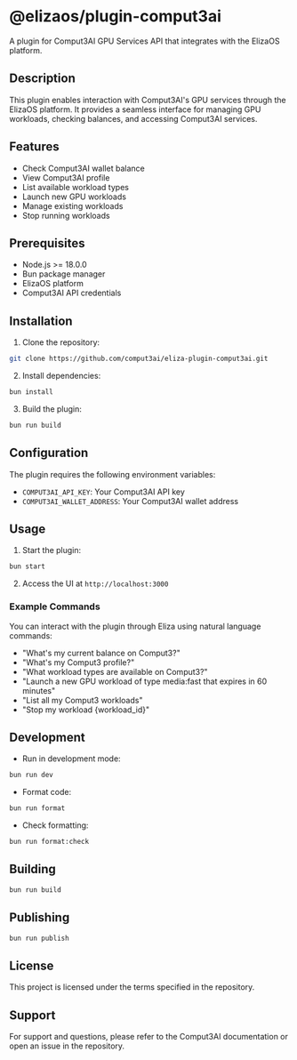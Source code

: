 # @elizaos/plugin-comput3ai

A plugin for Comput3AI GPU Services API that integrates with the ElizaOS platform.

## Description

This plugin enables interaction with Comput3AI's GPU services through the ElizaOS platform. It provides a seamless interface for managing GPU workloads, checking balances, and accessing Comput3AI services.

## Features

- Check Comput3AI wallet balance
- View Comput3AI profile
- List available workload types
- Launch new GPU workloads
- Manage existing workloads
- Stop running workloads

## Prerequisites

- Node.js >= 18.0.0
- Bun package manager
- ElizaOS platform
- Comput3AI API credentials

## Installation

1. Clone the repository:
```bash
git clone https://github.com/comput3ai/eliza-plugin-comput3ai.git
```

2. Install dependencies:
```bash
bun install
```

3. Build the plugin:
```bash
bun run build
```

## Configuration

The plugin requires the following environment variables:

- `COMPUT3AI_API_KEY`: Your Comput3AI API key
- `COMPUT3AI_WALLET_ADDRESS`: Your Comput3AI wallet address

## Usage

1. Start the plugin:
```bash
bun start
```

2. Access the UI at `http://localhost:3000`

### Example Commands

You can interact with the plugin through Eliza using natural language commands:

- "What's my current balance on Comput3?"
- "What's my Comput3 profile?"
- "What workload types are available on Comput3?"
- "Launch a new GPU workload of type media:fast that expires in 60 minutes"
- "List all my Comput3 workloads"
- "Stop my workload {workload_id}"

## Development

- Run in development mode:
```bash
bun run dev
```

- Format code:
```bash
bun run format
```

- Check formatting:
```bash
bun run format:check
```

## Building

```bash
bun run build
```

## Publishing

```bash
bun run publish
```

## License

This project is licensed under the terms specified in the repository.

## Support

For support and questions, please refer to the Comput3AI documentation or open an issue in the repository. 
